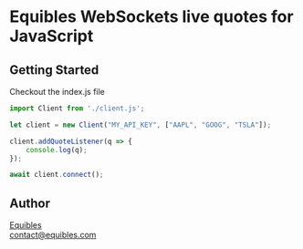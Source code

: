 # Equibles WebSockets live quotes for JavaScript

## Getting Started

Checkout the index.js file

```javascript
import Client from './client.js';

let client = new Client("MY_API_KEY", ["AAPL", "GOOG", "TSLA"]);

client.addQuoteListener(q => {
    console.log(q);
});

await client.connect();
```


## Author
[Equibles](https://www.equibles.com)\
contact@equibles.com
